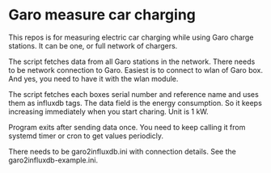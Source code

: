 # Garo measure car charging

This repos is for measuring electric car charging while using Garo
charge stations. It can be one, or full network of chargers.

The script fetches data from all Garo stations in the network.
There needs to be network connection to Garo. Easiest is to
connect to wlan of Garo box. And yes, you need to have it with
the wlan module.

The script fetches each boxes serial number and reference name
and uses them as influxdb tags. The data field is the energy
consumption. So it keeps increasing immediately when you start
charing. Unit is 1 kW.

Program exits after sending data once. You need to keep calling
it from systemd timer or cron to get values periodicly.


There needs to be garo2influxdb.ini with connection details.
See the garo2influxdb-example.ini.


